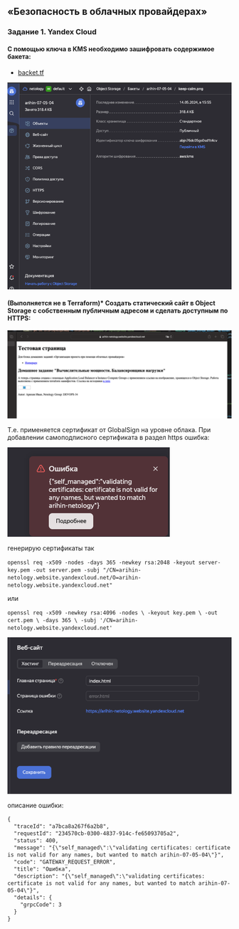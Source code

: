 ## «Безопасность в облачных провайдерах»
### Задание 1. Yandex Cloud

#### С помощью ключа в KMS необходимо зашифровать содержимое бакета:

- [backet.tf](terr/backet.tf) 


![!\[Alt text\](<img/!\[Alt text\](<img/1.png>)>)](<img/1.png>)

#### (Выполняется не в Terraform)* Создать статический сайт в Object Storage c собственным публичным адресом и сделать доступным по HTTPS:



![!\[Alt text\](<img/!\[Alt text\](<img/5.png>)>)](<img/5.png>)


Т.е. применяется сертификат от GlobalSign на уровне облака. При добавлении самоподписного сертификата в раздел https ошибка:

![!\[Alt text\](<img/!\[Alt text\](<img/2.png>)>)](<img/2.png>)

генерирую сертификаты так 


`openssl req -x509 -nodes -days 365 -newkey rsa:2048 -keyout server-key.pem -out server.pem -subj "/CN=arihin-netology.website.yandexcloud.net/O=arihin-netology.website.yandexcloud.net" `

или

`openssl req -x509 -newkey rsa:4096 -nodes \
  -keyout key.pem \
  -out cert.pem \
  -days 365 \
  -subj '/CN=arihin-netology.website.yandexcloud.net' `


![!\[Alt text\](<img/!\[Alt text\](<img/4.png>)>)](<img/4.png>)


описание ошибки:

```
{
  "traceId": "a7bca8a267f6a2b8",
  "requestId": "234570cb-0300-4837-914c-fe65093705a2",
  "status": 400,
  "message": "{\"self_managed\":\"validating certificates: certificate is not valid for any names, but wanted to match arihin-07-05-04\"}",
  "code": "GATEWAY_REQUEST_ERROR",
  "title": "Ошибка",
  "description": "{\"self_managed\":\"validating certificates: certificate is not valid for any names, but wanted to match arihin-07-05-04\"}",
  "details": {
    "grpcCode": 3
  }
}
```
